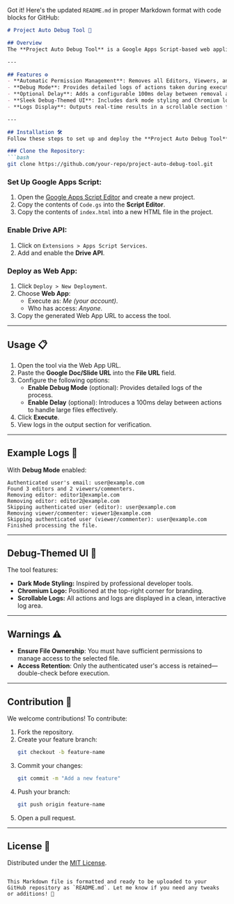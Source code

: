 Got it! Here's the updated `README.md` in proper Markdown format with code blocks for GitHub:

```markdown
# Project Auto Debug Tool 🚀

## Overview
The **Project Auto Debug Tool** is a Google Apps Script-based web application designed for managing access permissions on Google Drive files. It efficiently removes all **Editors**, **Viewers**, and **Commenters** except the authenticated user. Featuring a sleek debug-themed UI, optional delay, and verbose logging, this tool is perfect for managing sensitive file permissions.

---

## Features ⚙️
- **Automatic Permission Management**: Removes all Editors, Viewers, and Commenters while retaining your access.
- **Debug Mode**: Provides detailed logs of actions taken during execution.
- **Optional Delay**: Adds a configurable 100ms delay between removal actions to improve performance for large files.
- **Sleek Debug-Themed UI**: Includes dark mode styling and Chromium logo branding.
- **Logs Display**: Outputs real-time results in a scrollable section for transparency.

---

## Installation 🛠️
Follow these steps to set up and deploy the **Project Auto Debug Tool**:

### Clone the Repository:
```bash
git clone https://github.com/your-repo/project-auto-debug-tool.git
```

### Set Up Google Apps Script:
1. Open the [Google Apps Script Editor](https://script.google.com/) and create a new project.
2. Copy the contents of `Code.gs` into the **Script Editor**.
3. Copy the contents of `index.html` into a new HTML file in the project.

### Enable Drive API:
1. Click on `Extensions > Apps Script Services`.
2. Add and enable the **Drive API**.

### Deploy as Web App:
1. Click `Deploy > New Deployment`.
2. Choose **Web App**:
   - Execute as: *Me (your account)*.
   - Who has access: *Anyone*.
3. Copy the generated Web App URL to access the tool.

---

## Usage 📋
1. Open the tool via the Web App URL.
2. Paste the **Google Doc/Slide URL** into the **File URL** field.
3. Configure the following options:
   - **Enable Debug Mode** (optional): Provides detailed logs of the process.
   - **Enable Delay** (optional): Introduces a 100ms delay between actions to handle large files effectively.
4. Click **Execute**.
5. View logs in the output section for verification.

---

## Example Logs 🐞
With **Debug Mode** enabled:
```text
Authenticated user's email: user@example.com
Found 3 editors and 2 viewers/commenters.
Removing editor: editor1@example.com
Removing editor: editor2@example.com
Skipping authenticated user (editor): user@example.com
Removing viewer/commenter: viewer1@example.com
Skipping authenticated user (viewer/commenter): user@example.com
Finished processing the file.
```

---

## Debug-Themed UI 🎨
The tool features:
- **Dark Mode Styling:** Inspired by professional developer tools.
- **Chromium Logo:** Positioned at the top-right corner for branding.
- **Scrollable Logs:** All actions and logs are displayed in a clean, interactive log area.

---

## Warnings ⚠️
- **Ensure File Ownership**: You must have sufficient permissions to manage access to the selected file.
- **Access Retention**: Only the authenticated user's access is retained—double-check before execution.

---

## Contribution 🤝
We welcome contributions! To contribute:
1. Fork the repository.
2. Create your feature branch:
   ```bash
   git checkout -b feature-name
   ```
3. Commit your changes:
   ```bash
   git commit -m "Add a new feature"
   ```
4. Push your branch:
   ```bash
   git push origin feature-name
   ```
5. Open a pull request.

---

## License 📄
Distributed under the [MIT License](LICENSE).
```

This Markdown file is formatted and ready to be uploaded to your GitHub repository as `README.md`. Let me know if you need any tweaks or additions! 🚀
